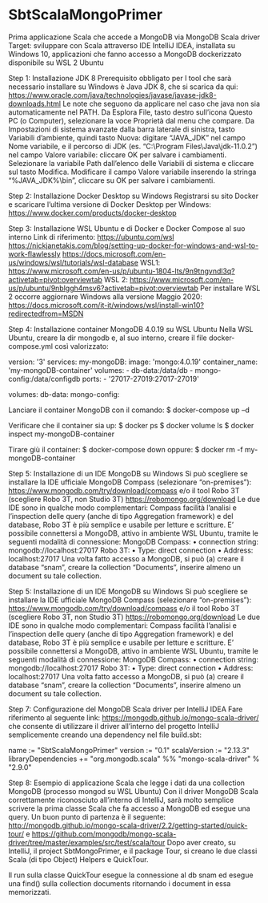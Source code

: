 # SbtScalaMongoPrimer
Prima applicazione Scala che accede a MongoDB via MongoDB Scala driver
Target: sviluppare con Scala attraverso IDE IntelliJ IDEA, installata su Windows 10, applicazioni che fanno accesso a MongoDB dockerizzato disponibile su WSL 2 Ubuntu

Step 1: Installazione JDK 8
Prerequisito obbligato per I tool che sarà necessario installare su Windows è Java JDK 8, che si scarica da qui:
https://www.oracle.com/java/technologies/javase/javase-jdk8-downloads.html
Le note che seguono da applicare nel caso che java non sia automaticamente nel PATH.
Da Esplora File, tasto destro sull’icona Questo PC (o Computer), selezionare la voce Proprietà dal menu che compare. Da Impostazioni di sistema avanzate dalla barra laterale di sinistra, tasto Variabili d’ambiente, quindi tasto Nuova: digitare “JAVA_JDK” nel campo Nome variabile, e il percorso di JDK (es. “C:\Program Files\Java\jdk-11.0.2”) nel campo Valore variabile: cliccare OK per salvare i cambiamenti.
Selezionare la variabile Path dall’elenco delle Variabili di sistema e cliccare sul tasto Modifica. Modificare il campo Valore variabile inserendo la stringa “%JAVA_JDK%\bin”, cliccare su OK per salvare i cambiamenti.

Step 2: Installazione Docker Desktop su Windows
Registrarsi su sito Docker e scaricare l’ultima versione di Docker Desktop per Windows:
https://www.docker.com/products/docker-desktop

Step 3: Installazione WSL Ubuntu e di Docker e Docker Compose al suo interno
Link di riferimento:
https://ubuntu.com/wsl
https://nickjanetakis.com/blog/setting-up-docker-for-windows-and-wsl-to-work-flawlessly
https://docs.microsoft.com/en-us/windows/wsl/tutorials/wsl-database
WSL1:
https://www.microsoft.com/en-us/p/ubuntu-1804-lts/9n9tngvndl3q?activetab=pivot:overviewtab
WSL 2:
https://www.microsoft.com/en-us/p/ubuntu/9nblggh4msv6?activetab=pivot:overviewtab
Per installare WSL 2 occorre aggiornare Windows alla versione Maggio 2020:
https://docs.microsoft.com/it-it/windows/wsl/install-win10?redirectedfrom=MSDN

Step 4: Installazione container MongoDB 4.0.19 su WSL Ubuntu
Nella WSL Ubuntu, creare la dir mongodb e, al suo interno, creare il file docker-compose.yml così valorizzato:

version: '3'
services:
  my-mongoDB:
    image: 'mongo:4.0.19'
    container_name: 'my-mongoDB-container'
    volumes:
      - db-data:/data/db
      - mongo-config:/data/configdb
    ports:
      - '27017-27019:27017-27019'

volumes:
  db-data:
  mongo-config:
  
Lanciare il container MongoDB con il comando:
$ docker-compose up –d

Verificare che il container sia up:
$ docker ps
$ docker volume ls
$ docker inspect my-mongoDB-container

Tirare giù il container:
$ docker-compose down
oppure:
$ docker rm -f my-mongoDB-container

Step 5: Installazione di un IDE MongoDB su Windows
Si può scegliere se installare la IDE ufficiale MongoDB Compass (selezionare “on-premises”):
https://www.mongodb.com/try/download/compass
e/o il tool Robo 3T (scegliere Robo 3T, non Studio 3T)
https://robomongo.org/download
Le due IDE sono in qualche modo complementari: Compass facilità l’analisi e l’inspection delle query (anche di tipo Aggregation framework) e del database, Robo 3T è più semplice e usabile per letture e scritture.
E’ possibile connettersi a MongoDB, attivo in ambiente WSL Ubuntu, tramite le seguenti modalità di connessione:
MongoDB Compass:
•	connection string: 	mongodb://localhost:27017
Robo 3T:
•	Type: 			direct connection
•	Address: 		localhost:27017
Una volta fatto accesso a MongoDB, si può (a) creare il database “snam”, creare la collection “Documents”, inserire almeno un document su tale collection.

Step 5: Installazione di un IDE MongoDB su Windows
Si può scegliere se installare la IDE ufficiale MongoDB Compass (selezionare “on-premises”):
https://www.mongodb.com/try/download/compass
e/o il tool Robo 3T (scegliere Robo 3T, non Studio 3T)
https://robomongo.org/download
Le due IDE sono in qualche modo complementari: Compass facilità l’analisi e l’inspection delle query (anche di tipo Aggregation framework) e del database, Robo 3T è più semplice e usabile per letture e scritture.
E’ possibile connettersi a MongoDB, attivo in ambiente WSL Ubuntu, tramite le seguenti modalità di connessione:
MongoDB Compass:
•	connection string: 	mongodb://localhost:27017
Robo 3T:
•	Type: 			direct connection
•	Address: 		localhost:27017
Una volta fatto accesso a MongoDB, si può (a) creare il database “snam”, creare la collection “Documents”, inserire almeno un document su tale collection.

Step 7: Configurazione del MongoDB Scala driver per IntelliJ IDEA
Fare riferimento al seguente link:
https://mongodb.github.io/mongo-scala-driver/
che consente di utilizzare il driver all’interno del progetto IntelliJ semplicemente creando una dependency nel file build.sbt:

name := "SbtScalaMongoPrimer"
version := "0.1"
scalaVersion := "2.13.3"
libraryDependencies += "org.mongodb.scala" %% "mongo-scala-driver" % "2.9.0"

Step 8: Esempio di applicazione Scala che legge i dati da una collection MongoDB (processo mongod su WSL Ubuntu)
Con il driver MongoDB Scala correttamente riconosciuto all’interno di IntelliJ, sarà molto semplice scrivere la prima classe Scala che fa accesso a MongoDB ed esegue una query.
Un buon punto di partenza è il seguente:
http://mongodb.github.io/mongo-scala-driver/2.2/getting-started/quick-tour/
e
https://github.com/mongodb/mongo-scala-driver/tree/master/examples/src/test/scala/tour
Dopo aver creato, su IntelliJ, il project SbtMongoPrimer, e il package Tour, si creano le due classi Scala (di tipo Object) Helpers e QuickTour.

Il run sulla classe QuickTour esegue la connessione al db snam ed esegue una find() sulla collection documents ritornando i document in essa memorizzati.

